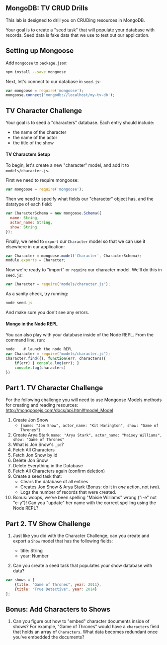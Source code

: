 ## MongoDB: TV CRUD Drills

This lab is designed to drill you on CRUDing resources in MongoDB.

Your goal is to create a "seed task" that will populate your database with records. Seed data is fake data that we use to test out our application.

## Setting up Mongoose
Add `mongoose` to `package.json`:

``` bash
npm install --save mongoose
```

Next, let's connect to our database in `seed.js`:

``` js
var mongoose = require('mongoose');
mongoose.connect('mongodb://localhost/my-tv-db');
```

## TV Character Challenge
Your goal is to seed a "characters" database. Each entry should include:

* the name of the character
* the name of the actor
* the title of the show

#### TV Characters Setup
To begin, let's create a new "character" model, and add it to `models/character.js`.

First we need to require mongoose:

``` js
var mongoose = require('mongoose');
```

Then we need to specify what fields our "character" object has, and the datatype of each field:

``` js
var CharacterSchema = new mongoose.Schema({
  name: String,
  actor_name: String,
  show: String
});
```

Finally, we need to `export` our `Character` model so that we can use it elsewhere in our application:

``` js
var Character = mongoose.model('Character', CharacterSchema);
module.exports = Character;
```

Now we're ready to "import" or `require` our character model. We'll do this in `seed.js`:

``` js
var Character = require("models/character.js");
```

As a sanity check, try running:

```js
node seed.js
```

And make sure you don't see any errors.

#### Mongo in the Node REPL
You can also play with your database inside of the Node REPL. From the command line, run:

``` js
node    # launch the node REPL
var Character = require("models/character.js");
Character.find({}, function(err, characters){
    if(err) { console.log(err); }
    console.log(characters)
})
```

## Part 1. TV Character Challenge

For the following challenge you will need to use Mongoose Models methods for creating and reading resources: http://mongoosejs.com/docs/api.html#model_Model

1. Create Jon Snow
    - `{name: "Jon Snow", actor_name: "Kit Harington", show: "Game of Thrones"}`
2. Create Arya Stark
    `name: "Arya Stark", actor_name: "Maisey Williams", show: "Game of Thrones"`
3. What is Jon Snow's `_id`?
4. Fetch All Characters
5. Fetch Jon Snow by Id
6. Delete Jon Snow
7. Delete Everything in the Database
8. Fetch All Characters again (confirm deletion)
9. Create a seed task that:
    - Clears the database of all entries
    - Creates Jon Snow & Arya Stark (Bonus: do it in _one_ action, not _two_).
    - Logs the number of records that were created.
10. Bonus: woops, we've been spelling "Maisie Williams" wrong ("i-e" not "e-y")! Can you "update" her name with the correct spelling using the Node REPL?


## Part 2. TV Show Challenge
1. Just like you did with the Character Challenge, can you create and export a `Show` model that has the following fields:

    * title: String
    * year: Number

2. Can you create a seed task that populates your show database with data?

```js
var shows = [
    {title: "Game of Thrones", year: 2011},
    {title: "True Detective", year: 2014}
];
```

## Bonus: Add Characters to Shows
1. Can you figure out how to "embed" character documents inside of shows? For example, "Game of Thrones" would have a `characters` field that holds an array of `Characters`. What data becomes redundant once you've embedded the documents?
